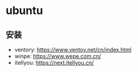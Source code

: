 # ubuntu

## 安装

- ventory: <https://www.ventoy.net/cn/index.html>
- winpe: <https://www.wepe.com.cn/>
- itellyou: <https://next.itellyou.cn/>
